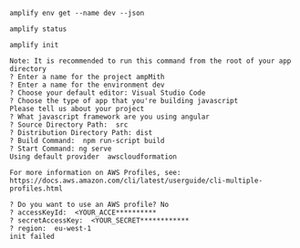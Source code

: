 `amplify env get --name dev --json`

`amplify status`

`amplify init`

    Note: It is recommended to run this command from the root of your app directory
    ? Enter a name for the project ampMith
    ? Enter a name for the environment dev
    ? Choose your default editor: Visual Studio Code
    ? Choose the type of app that you're building javascript
    Please tell us about your project
    ? What javascript framework are you using angular
    ? Source Directory Path:  src
    ? Distribution Directory Path: dist
    ? Build Command:  npm run-script build
    ? Start Command: ng serve
    Using default provider  awscloudformation

    For more information on AWS Profiles, see:
    https://docs.aws.amazon.com/cli/latest/userguide/cli-multiple-profiles.html

    ? Do you want to use an AWS profile? No
    ? accessKeyId:  <YOUR_ACCE**********
    ? secretAccessKey:  <YOUR_SECRET************
    ? region:  eu-west-1
    init failed

